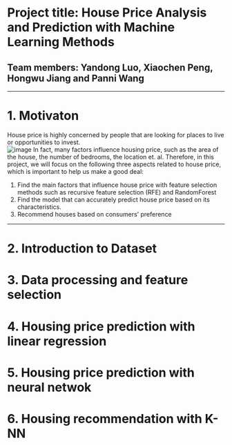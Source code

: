 # Project title: House Price Analysis and Prediction with Machine Learning Methods
## Team members: Yandong Luo, Xiaochen Peng, Hongwu Jiang and Panni Wang

---
# 1. Motivaton
House price is highly concerned by people that are looking for places to live or opportunities to invest.  
![image](http://github.com/yandongluo/HousingPricePrediction/raw/master/Introduction.png)
In fact, many factors influence housing price, such as the area of the house, the number of bedrooms, the location et. al. Therefore, in this project, we will focus on the following three aspects related to house price, which is important to help us make a good deal:  
1. Find the main factors that influence house price with feature selection methods such as recursive feature selection (RFE) and RandomForest
2. Find the model that can accurately predict house price based on its characteristics.
3. Recommend houses based on consumers’ preference

---
# 2. Introduction to Dataset

# 3. Data processing and feature selection

# 4. Housing price prediction with linear regression

# 5. Housing price prediction with neural netwok

# 6. Housing recommendation with K-NN

